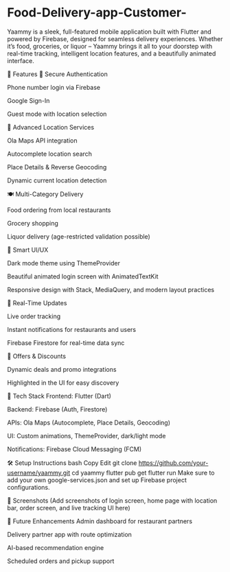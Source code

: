 # Food-Delivery-app-Customer-
Yaammy is a sleek, full-featured mobile application built with Flutter and powered by Firebase, designed for seamless delivery experiences. Whether it’s food, groceries, or liquor – Yaammy brings it all to your doorstep with real-time tracking, intelligent location features, and a beautifully animated interface.


🚀 Features
🔐 Secure Authentication

Phone number login via Firebase

Google Sign-In

Guest mode with location selection

📍 Advanced Location Services

Ola Maps API integration

Autocomplete location search

Place Details & Reverse Geocoding

Dynamic current location detection

🍽️ Multi-Category Delivery

Food ordering from local restaurants

Grocery shopping

Liquor delivery (age-restricted validation possible)

🛒 Smart UI/UX

Dark mode theme using ThemeProvider

Beautiful animated login screen with AnimatedTextKit

Responsive design with Stack, MediaQuery, and modern layout practices

🔔 Real-Time Updates

Live order tracking

Instant notifications for restaurants and users

Firebase Firestore for real-time data sync

🎁 Offers & Discounts

Dynamic deals and promo integrations

Highlighted in the UI for easy discovery

🧠 Tech Stack
Frontend: Flutter (Dart)

Backend: Firebase (Auth, Firestore)

APIs: Ola Maps (Autocomplete, Place Details, Geocoding)

UI: Custom animations, ThemeProvider, dark/light mode

Notifications: Firebase Cloud Messaging (FCM)

🛠 Setup Instructions
bash
Copy
Edit
git clone https://github.com/your-username/yaammy.git
cd yaammy
flutter pub get
flutter run
Make sure to add your own google-services.json and set up Firebase project configurations.

📸 Screenshots
(Add screenshots of login screen, home page with location bar, order screen, and live tracking UI here)

🎯 Future Enhancements
Admin dashboard for restaurant partners

Delivery partner app with route optimization

AI-based recommendation engine

Scheduled orders and pickup support
